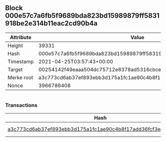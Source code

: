## Block 000e57c7a6fb5f9689bda823bd15989879ff5831918be2e314b11eac2cd90b4a

Attribute | Value
--- | ---
Height | 39331
Hash | 000e57c7a6fb5f9689bda823bd15989879ff5831918be2e314b11eac2cd90b4a
Timestamp | 2021-04-25T03:57:43+00:00
Target | 00254142f49eaaa504dc75712e8378ad5316cbcead634704b3734b6271167cc4
Merke root | a3c773cd6ab37ef893ebb3d175a1fc1ae90c4b8f17add36fcf3ecad71f48ff8c
Nonce | 3966786408

```

```

### Transactions

Hash | Amount
--- | ---
[a3c773cd6ab37ef893ebb3d175a1fc1ae90c4b8f17add36fcf3ecad71f48ff8c](a3c773cd6ab37ef893ebb3d175a1fc1ae90c4b8f17add36fcf3ecad71f48ff8c.md) | 10.00000000 SKEPTI 
